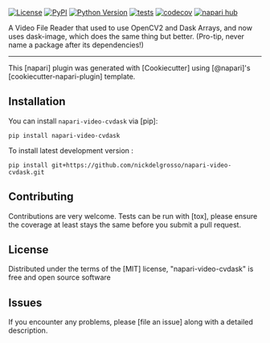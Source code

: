 
[![License](https://img.shields.io/pypi/l/napari-video-cvdask.svg?color=green)](https://github.com/nickdelgrosso/napari-video-cvdask/raw/main/LICENSE)
[![PyPI](https://img.shields.io/pypi/v/napari-video-cvdask.svg?color=green)](https://pypi.org/project/napari-video-cvdask)
[![Python Version](https://img.shields.io/pypi/pyversions/napari-video-cvdask.svg?color=green)](https://python.org)
[![tests](https://github.com/nickdelgrosso/napari-video-cvdask/workflows/tests/badge.svg)](https://github.com/nickdelgrosso/napari-video-cvdask/actions)
[![codecov](https://codecov.io/gh/nickdelgrosso/napari-video-cvdask/branch/main/graph/badge.svg)](https://codecov.io/gh/nickdelgrosso/napari-video-cvdask)
[![napari hub](https://img.shields.io/endpoint?url=https://api.napari-hub.org/shields/napari-video-cvdask)](https://napari-hub.org/plugins/napari-video-cvdask)

A Video File Reader that used to use OpenCV2 and Dask Arrays, and now uses dask-image, which does the same thing but better.  (Pro-tip, never name a package after its dependencies!)

----------------------------------

This [napari] plugin was generated with [Cookiecutter] using [@napari]'s [cookiecutter-napari-plugin] template.


## Installation

You can install `napari-video-cvdask` via [pip]:

    pip install napari-video-cvdask



To install latest development version :

    pip install git+https://github.com/nickdelgrosso/napari-video-cvdask.git


## Contributing

Contributions are very welcome. Tests can be run with [tox], please ensure
the coverage at least stays the same before you submit a pull request.

## License

Distributed under the terms of the [MIT] license,
"napari-video-cvdask" is free and open source software

## Issues

If you encounter any problems, please [file an issue] along with a detailed description.


